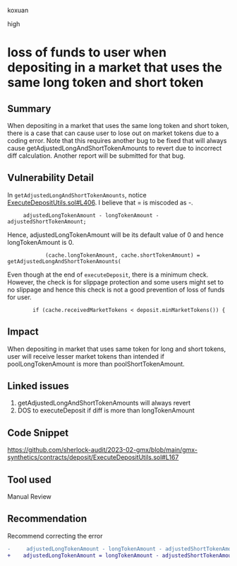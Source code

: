koxuan

high

# loss of funds to user when depositing in a market that uses the same long token and short token

## Summary
When depositing in a market that uses the same long token and short token, there is a case that can cause user to lose out on market tokens due to a coding error. Note that this requires another bug to be fixed that will always cause getAdjustedLongAndShortTokenAmounts to revert due to incorrect diff calculation. Another report will be submitted for that bug.

## Vulnerability Detail

In `getAdjustedLongAndShortTokenAmounts`, notice [ExecuteDepositUtils.sol#L406](https://github.com/sherlock-audit/2023-02-gmx/blob/main/gmx-synthetics/contracts/deposit/ExecuteDepositUtils.sol#L406). I believe that = is miscoded as -.
```solidity
     adjustedLongTokenAmount - longTokenAmount - adjustedShortTokenAmount;
```

Hence, adjustedLongTokenAmount will be its default value of 0 and hence longTokenAmount is 0.

```solidity
            (cache.longTokenAmount, cache.shortTokenAmount) = getAdjustedLongAndShortTokenAmounts(
```

Even though at the end of `executeDeposit`, there is a minimum check. However, the check is for slippage protection and some users might set to no slippage  and hence this check is not a good prevention of loss of funds for user.

```solidity
        if (cache.receivedMarketTokens < deposit.minMarketTokens()) {
```

## Impact

When depositing in market that uses same token for long and short tokens, user will receive lesser market tokens than intended if poolLongTokenAmount is more than poolShortTokenAmount.

## Linked issues 
1. getAdjustedLongAndShortTokenAmounts will always revert
2. DOS to executeDeposit if diff is more than longTokenAmount

## Code Snippet
https://github.com/sherlock-audit/2023-02-gmx/blob/main/gmx-synthetics/contracts/deposit/ExecuteDepositUtils.sol#L167

## Tool used

Manual Review

## Recommendation
Recommend correcting the error

```diff
-     adjustedLongTokenAmount - longTokenAmount - adjustedShortTokenAmount;
+    adjustedLongTokenAmount = longTokenAmount - adjustedShortTokenAmount;
```

